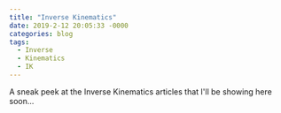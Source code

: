 ```yaml
---
title: "Inverse Kinematics"
date: 2019-2-12 20:05:33 -0000
categories: blog
tags:
  - Inverse
  - Kinematics
  - IK
---
```

A sneak peek at the Inverse Kinematics articles that I'll be showing here soon...

<!-- Load the Three.js library, assorted helpers, and the actual IK script code... -->
<canvas id="IK" width="350" height="350"></canvas>
<script type="text/javascript" src="../../assets/js/three.js"></script>
<script type="text/javascript" src="../../assets/js/DragControls.js" canvas="IK"></script>
<script type="text/javascript" src="../../assets/js/OrbitControls.js" canvas="IK"></script>
<script type="text/javascript" src="../../assets/js/IK/IK.js" canvas="IK"></script>